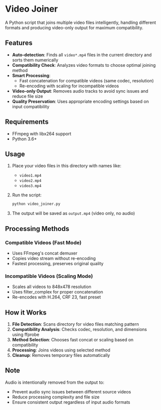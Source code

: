 # Video Joiner

A Python script that joins multiple video files intelligently, handling different formats and producing video-only output for maximum compatibility.

## Features

- **Auto-detection**: Finds all `video*.mp4` files in the current directory and sorts them numerically
- **Compatibility Check**: Analyzes video formats to choose optimal joining method
- **Smart Processing**: 
  - Fast concatenation for compatible videos (same codec, resolution)
  - Re-encoding with scaling for incompatible videos
- **Video-only Output**: Removes audio tracks to avoid sync issues and reduce file size
- **Quality Preservation**: Uses appropriate encoding settings based on input compatibility

## Requirements

- FFmpeg with libx264 support
- Python 3.6+

## Usage

1. Place your video files in this directory with names like:
   - `video1.mp4`
   - `video2.mp4`
   - `video3.mp4`

2. Run the script:
   ```bash
   python video_joiner.py
   ```

3. The output will be saved as `output.mp4` (video only, no audio)

## Processing Methods

### Compatible Videos (Fast Mode)
- Uses FFmpeg's concat demuxer
- Copies video stream without re-encoding
- Fastest processing, preserves original quality

### Incompatible Videos (Scaling Mode)
- Scales all videos to 848x478 resolution
- Uses filter_complex for proper concatenation
- Re-encodes with H.264, CRF 23, fast preset

## How it Works

1. **File Detection**: Scans directory for video files matching pattern
2. **Compatibility Analysis**: Checks codec, resolution, and dimensions using ffprobe
3. **Method Selection**: Chooses fast concat or scaling based on compatibility
4. **Processing**: Joins videos using selected method
5. **Cleanup**: Removes temporary files automatically

## Note

Audio is intentionally removed from the output to:
- Prevent audio sync issues between different source videos
- Reduce processing complexity and file size
- Ensure consistent output regardless of input audio formats
